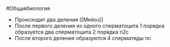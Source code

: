#Общаябиология 
- Происходит два деления [[Мейоз]]
- После первого деления из одного сперматоцита 1 порядка образуется два сперматоцита 2 порядка n2c
- После второго деления образуются 4 сперматиды nc